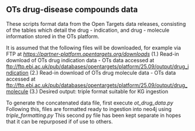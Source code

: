 ## OTs drug-disease compounds data

These scripts format data from the Open Targets data releases, consisting of the tables which detail the drug - indication, and drug - molecule information stored in the OTs platform.

It is assumed that the following files will be downloaded, for example via FTP at _https://partner-platform.opentargets.org/downloads_
(1.) Read-in download of OTs drug indication data
        - OTs data accessed at ftp://ftp.ebi.ac.uk/pub/databases/opentargets/platform/25.09/output/drug_indication
(2.) Read-in download of OTs drug molecule data
        - OTs data accessed at ftp://ftp.ebi.ac.uk/pub/databases/opentargets/platform/25.09/output/drug_molecule
(3.) Desired output: triple format suitable for KG ingestion

To generate the concatenated data file, first execute *ot_drug_data.py*
Following this, files are formatted ready to ingestion into neo4j using *triple_formatting.py*
This second py file has been kept separate in hopes that it can be repurposed if of use to others.
